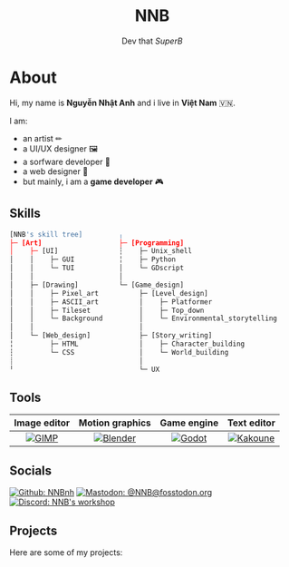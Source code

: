 <h1 align="center"><b>NNB</b></h1>
<p align="center">Dev that <i>SuperB</i></p>

# About
Hi, my name is **Nguyễn Nhật Anh** and i live in **Việt Nam** 🇻🇳.

I am:
- an artist ✏
- a UI/UX designer 🖼
- a sorfware developer 💾
- a web designer 📕
- but mainly, i am a **game developer** 🎮

## Skills
```python
[NNB's skill tree]         ╷
├─ [Art]                   ├─ [Programming]
│    ├─ [UI]               ┆    ├─ Unix_shell
│    │    ├─ GUI           ╎    ├─ Python
│    │    └─ TUI           │    └─ GDscript
│    │                     │
│    ├─ [Drawing]          └─ [Game_design]
│    │    ├─ Pixel_art          ├─ [Level_design]
│    │    ├─ ASCII_art          │    ├─ Platformer
│    │    ├─ Tileset            │    ├─ Top_down
│    │    └─ Background         │    └─ Environmental_storytelling
│    │                          │
│    └─ [Web_design]            ├─ [Story_writing]
╎         ├─ HTML               │    ├─ Character_building
┆         └─ CSS                │    └─ World_building
┊                               │
╵                               └─ UX
```

## Tools

| Image editor | Motion graphics | Game engine | Text editor |
|:-:|:-:|:-:|:-:|
| [![GIMP](https://www.gimp.org/images/frontpage/wilber-big.png)](https://www.gimp.org/) | [![Blender](https://download.blender.org/branding/blender_logo.png)](https://www.blender.org/) | [![Godot](https://godotengine.org/themes/godotengine/assets/logo.svg)](https://godotengine.org) | [![Kakoune](https://kakoune.org/img/kakoune_logo_full.png)](https://kakoune.org/) |

## Socials
[![Github: NNBnh](https://img.shields.io/github/followers/NNBnh?color=%2324292E&label=github%20NNBnh&logo=github&logoColor=%23FFFFFF&style=for-the-badge)](https://github.com/NNBnh)
[![Mastodon: @NNB@fosstodon.org](https://img.shields.io/mastodon/follow/255593?color=%233088D4&domain=https%3A%2F%2Ffosstodon.org&label=mastodon%20%40NNB%20%40fosstodon.org&logo=mastodon&logoColor=%23FFFFFF&style=for-the-badge)](https://fosstodon.org/web/accounts/255593)
[![Discord: NNB's workshop](https://img.shields.io/discord/740843363343007754?color=%236E84D2&label=discord%20NNB%27s%20workshop&logo=discord&logoColor=%23FFFFFF&style=for-the-badge)](https://discord.gg/vJ22XK)

## Projects
Here are some of my projects:
